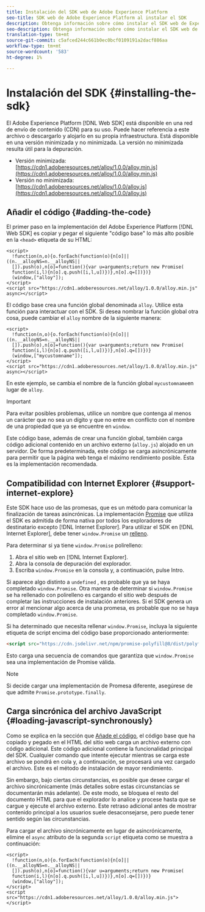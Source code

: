 ```yaml
---
title: Instalación del SDK web de Adobe Experience Platform
seo-title: SDK web de Adobe Experience Platform al instalar el SDK
description: Obtenga información sobre cómo instalar el SDK web de Experience Platform
seo-description: Obtenga información sobre cómo instalar el SDK web de Experience Platform
translation-type: tm+mt
source-git-commit: c5afced244c661b0ec0bcf0109191a2dacf886aa
workflow-type: tm+mt
source-wordcount: '583'
ht-degree: 1%

---
```



# Instalación del SDK {#installing-the-sdk}

El Adobe Experience Platform [!DNL Web SDK] está disponible en una red de envío de contenido (CDN) para su uso. Puede hacer referencia a este archivo o descargarlo y alojarlo en su propia infraestructura. Está disponible en una versión minimizada y no minimizada. La versión no minimizada resulta útil para la depuración.

* Versión minimizada: [https://cdn1.adoberesources.net/alloy/1.0.0/alloy.min.js](https://cdn1.adoberesources.net/alloy/1.0.0/alloy.min.js)
* Versión no minimizada: [https://cdn1.adoberesources.net/alloy/1.0.0/alloy.js](https://cdn1.adoberesources.net/alloy/1.0.0/alloy.js)

## Añadir el código {#adding-the-code}

El primer paso en la implementación del Adobe Experience Platform [!DNL Web SDK] es copiar y pegar el siguiente &quot;código base&quot; lo más alto posible en la `<head>` etiqueta de su HTML:

```markup
<script>
  !function(n,o){o.forEach(function(o){n[o]||((n.__alloyNS=n.__alloyNS||
  []).push(o),n[o]=function(){var u=arguments;return new Promise(
  function(i,l){n[o].q.push([i,l,u])})},n[o].q=[])})}
  (window,["alloy"]);
</script>
<script src="https://cdn1.adoberesources.net/alloy/1.0.0/alloy.min.js" async></script>
```

El código base crea una función global denominada `alloy`. Utilice esta función para interactuar con el SDK. Si desea nombrar la función global otra cosa, puede cambiar el `alloy` nombre de la siguiente manera:

```markup
<script>
  !function(n,o){o.forEach(function(o){n[o]||((n.__alloyNS=n.__alloyNS||
  []).push(o),n[o]=function(){var u=arguments;return new Promise(
  function(i,l){n[o].q.push([i,l,u])})},n[o].q=[])})}
  (window,["mycustomname"]);
</script>
<script src="https://cdn1.adoberesources.net/alloy/1.0.0/alloy.min.js" async></script>
```

En este ejemplo, se cambia el nombre de la función global `mycustomname`en lugar de `alloy`.

>[!IMPORTANT]
>Para evitar posibles problemas, utilice un nombre que contenga al menos un carácter que no sea un dígito y que no entre en conflicto con el nombre de una propiedad que ya se encuentre en `window`.

Este código base, además de crear una función global, también carga código adicional contenido en un archivo externo \(`alloy.js`\) alojado en un servidor. De forma predeterminada, este código se carga asincrónicamente para permitir que la página web tenga el máximo rendimiento posible. Ésta es la implementación recomendada.

## Compatibilidad con Internet Explorer {#support-internet-explore}

Este SDK hace uso de las promesas, que es un método para comunicar la finalización de tareas asincrónicas. La implementación [Promise](https://developer.mozilla.org/es-ES/docs/Web/JavaScript/Reference/Global_Objects/Promise) que utiliza el SDK es admitida de forma nativa por todos los exploradores de destinatario excepto [!DNL Internet Explorer]. Para utilizar el SDK en [!DNL Internet Explorer], debe tener `window.Promise` un [relleno](https://remysharp.com/2010/10/08/what-is-a-polyfill).

Para determinar si ya tiene `window.Promise` polirelleno:

1. Abra el sitio web en [!DNL Internet Explorer].
1. Abra la consola de depuración del explorador.
1. Escriba `window.Promise` en la consola y, a continuación, pulse Intro.

Si aparece algo distinto a `undefined` , es probable que ya se haya completado `window.Promise`. Otra manera de determinar si `window.Promise` se ha rellenado con polirelleno es cargando el sitio web después de completar las instrucciones de instalación anteriores. Si el SDK genera un error al mencionar algo acerca de una promesa, es probable que no se haya completado `window.Promise`.

Si ha determinado que necesita rellenar `window.Promise`, incluya la siguiente etiqueta de script encima del código base proporcionado anteriormente:

```html
<script src="https://cdn.jsdelivr.net/npm/promise-polyfill@8/dist/polyfill.min.js"></script>
```

Esto carga una secuencia de comandos que garantiza que `window.Promise` sea una implementación de Promise válida.

>[!NOTE]
>
>Si decide cargar una implementación de Promesa diferente, asegúrese de que admite `Promise.prototype.finally`.

## Carga sincrónica del archivo JavaScript {#loading-javascript-synchronously}

Como se explica en la sección que [Añade el código](#adding-the-code), el código base que ha copiado y pegado en el HTML del sitio web carga un archivo externo con código adicional. Este código adicional contiene la funcionalidad principal del SDK. Cualquier comando que intente ejecutar mientras se carga este archivo se pondrá en cola y, a continuación, se procesará una vez cargado el archivo. Este es el método de instalación de mayor rendimiento.

Sin embargo, bajo ciertas circunstancias, es posible que desee cargar el archivo sincrónicamente \(más detalles sobre estas circunstancias se documentarán más adelante\). De este modo, se bloquea el resto del documento HTML para que el explorador lo analice y procese hasta que se cargue y ejecute el archivo externo. Este retraso adicional antes de mostrar contenido principal a los usuarios suele desaconsejarse, pero puede tener sentido según las circunstancias.

Para cargar el archivo sincrónicamente en lugar de asincrónicamente, elimine el `async` atributo de la segunda `script` etiqueta como se muestra a continuación:

```markup
<script>
  !function(n,o){o.forEach(function(o){n[o]||((n.__alloyNS=n.__alloyNS||
  []).push(o),n[o]=function(){var u=arguments;return new Promise(
  function(i,l){n[o].q.push([i,l,u])})},n[o].q=[])})}
  (window,["alloy"]);
</script>
<script src="https://cdn1.adoberesources.net/alloy/1.0.0/alloy.min.js"></script>
```
